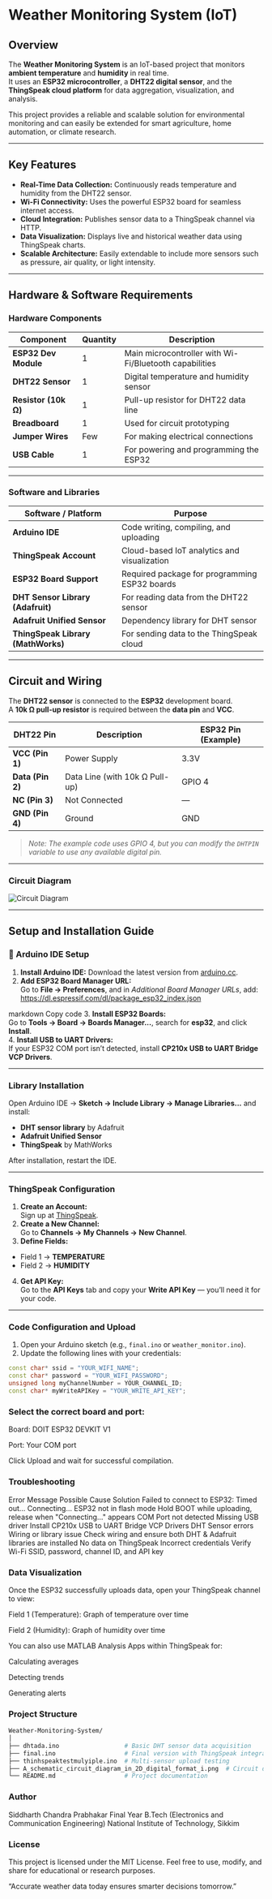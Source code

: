 #  Weather Monitoring System (IoT)

##  Overview
The **Weather Monitoring System** is an IoT-based project that monitors **ambient temperature** and **humidity** in real time.  
It uses an **ESP32 microcontroller**, a **DHT22 digital sensor**, and the **ThingSpeak cloud platform** for data aggregation, visualization, and analysis.  

This project provides a reliable and scalable solution for environmental monitoring and can easily be extended for smart agriculture, home automation, or climate research.

---

##  Key Features
-  **Real-Time Data Collection:** Continuously reads temperature and humidity from the DHT22 sensor.  
-  **Wi-Fi Connectivity:** Uses the powerful ESP32 board for seamless internet access.  
-  **Cloud Integration:** Publishes sensor data to a ThingSpeak channel via HTTP.  
-  **Data Visualization:** Displays live and historical weather data using ThingSpeak charts.  
-  **Scalable Architecture:** Easily extendable to include more sensors such as pressure, air quality, or light intensity.  

---

##  Hardware & Software Requirements

###  Hardware Components
| Component | Quantity | Description |
|------------|-----------|-------------|
| **ESP32 Dev Module** | 1 | Main microcontroller with Wi-Fi/Bluetooth capabilities |
| **DHT22 Sensor** | 1 | Digital temperature and humidity sensor |
| **Resistor (10k Ω)** | 1 | Pull-up resistor for DHT22 data line |
| **Breadboard** | 1 | Used for circuit prototyping |
| **Jumper Wires** | Few | For making electrical connections |
| **USB Cable** | 1 | For powering and programming the ESP32 |

---

###  Software and Libraries
| Software / Platform | Purpose |
|----------------------|----------|
| **Arduino IDE** | Code writing, compiling, and uploading |
| **ThingSpeak Account** | Cloud-based IoT analytics and visualization |
| **ESP32 Board Support** | Required package for programming ESP32 boards |
| **DHT Sensor Library (Adafruit)** | For reading data from the DHT22 sensor |
| **Adafruit Unified Sensor** | Dependency library for DHT sensor |
| **ThingSpeak Library (MathWorks)** | For sending data to the ThingSpeak cloud |

---

##  Circuit and Wiring
The **DHT22 sensor** is connected to the **ESP32** development board.  
A **10k Ω pull-up resistor** is required between the **data pin** and **VCC**.

| DHT22 Pin | Description | ESP32 Pin (Example) |
|------------|--------------|--------------------|
| **VCC (Pin 1)** | Power Supply | 3.3V |
| **Data (Pin 2)** | Data Line (with 10k Ω Pull-up) | GPIO 4 |
| **NC (Pin 3)** | Not Connected | — |
| **GND (Pin 4)** | Ground | GND |

>  *Note: The example code uses GPIO 4, but you can modify the `DHTPIN` variable to use any available digital pin.*

---

###  Circuit Diagram
![Circuit Diagram](./A_schematic_circuit_diagram_in_2D_digital_format_i.png)

---

##  Setup and Installation Guide

### 🔧 Arduino IDE Setup
1. **Install Arduino IDE:** Download the latest version from [arduino.cc](https://www.arduino.cc/en/software).  
2. **Add ESP32 Board Manager URL:**  
   Go to **File → Preferences**, and in *Additional Board Manager URLs*, add:  
https://dl.espressif.com/dl/package_esp32_index.json

markdown
Copy code
3. **Install ESP32 Boards:**  
Go to **Tools → Board → Boards Manager...**, search for **esp32**, and click **Install**.  
4. **Install USB to UART Drivers:**  
If your ESP32 COM port isn’t detected, install **CP210x USB to UART Bridge VCP Drivers**.  

---

###  Library Installation
Open Arduino IDE → **Sketch → Include Library → Manage Libraries...** and install:
- **DHT sensor library** by Adafruit  
- **Adafruit Unified Sensor**  
- **ThingSpeak** by MathWorks  

After installation, restart the IDE.

---

###  ThingSpeak Configuration
1. **Create an Account:**  
Sign up at [ThingSpeak](https://thingspeak.com/).  
2. **Create a New Channel:**  
Go to **Channels → My Channels → New Channel**.  
3. **Define Fields:**  
- Field 1 → **TEMPERATURE**  
- Field 2 → **HUMIDITY**  
4. **Get API Key:**  
Go to the **API Keys** tab and copy your **Write API Key** — you’ll need it for your code.

---

###  Code Configuration and Upload
1. Open your Arduino sketch (e.g., `final.ino` or `weather_monitor.ino`).  
2. Update the following lines with your credentials:
```cpp
const char* ssid = "YOUR_WIFI_NAME";
const char* password = "YOUR_WIFI_PASSWORD";
unsigned long myChannelNumber = YOUR_CHANNEL_ID;
const char* myWriteAPIKey = "YOUR_WRITE_API_KEY";
```
### Select the correct board and port:

Board: DOIT ESP32 DEVKIT V1

Port: Your COM port

Click Upload and wait for successful compilation.

### Troubleshooting
Error Message	Possible Cause	Solution
Failed to connect to ESP32: Timed out... Connecting...	ESP32 not in flash mode	Hold BOOT while uploading, release when "Connecting..." appears
COM Port not detected	Missing USB driver	Install CP210x USB to UART Bridge VCP Drivers
DHT Sensor errors	Wiring or library issue	Check wiring and ensure both DHT & Adafruit libraries are installed
No data on ThingSpeak	Incorrect credentials	Verify Wi-Fi SSID, password, channel ID, and API key

### Data Visualization
Once the ESP32 successfully uploads data, open your ThingSpeak channel to view:

Field 1 (Temperature): Graph of temperature over time

Field 2 (Humidity): Graph of humidity over time

You can also use MATLAB Analysis Apps within ThingSpeak for:

Calculating averages

Detecting trends

Generating alerts

### Project Structure
```bash
Weather-Monitoring-System/
│
├── dhtada.ino                  # Basic DHT sensor data acquisition
├── final.ino                   # Final version with ThingSpeak integration
├── thinhspeaktestmulyiple.ino  # Multi-sensor upload testing
├── A_schematic_circuit_diagram_in_2D_digital_format_i.png  # Circuit diagram
└── README.md                   # Project documentation
```

### Author
Siddharth Chandra Prabhakar
Final Year B.Tech (Electronics and Communication Engineering)
National Institute of Technology, Sikkim


 ### License
This project is licensed under the  MIT License.
Feel free to use, modify, and share for educational or research purposes.

“Accurate weather data today ensures smarter decisions tomorrow.”
